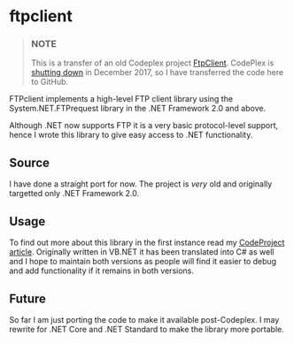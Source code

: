 # ftpclient

 > ### NOTE
 > This is a transfer of an old Codeplex project [FtpClient](https://ftpclient.codeplex.com/). CodePlex is  
 > [shutting down](https://aka.ms/codeplex-announcement) in December 2017, so I have transferred the code here to GitHub.


FTPclient implements a high-level FTP client library using the System.NET.FTPrequest library in the .NET Framework 2.0 and above.

Although .NET now supports FTP it is a very basic protocol-level support, hence I wrote this library to give easy access 
to .NET functionality. 


## Source 
I have done a straight port for now. The project is *very* old and originally targetted only .NET Framework 2.0.

## Usage 

To find out more about this library in the first instance read my [CodeProject article](https://www.codeproject.com/Articles/11991/An-FTP-client-library-for-NET).
Originally written in VB.NET it has been translated into C# as well and I hope to maintain both versions as people will find it easier to debug and add functionality if it remains in both versions.

## Future

So far I am just porting the code to make it available post-Codeplex. I may rewrite for .NET Core and .NET Standard 
to make the library more portable.

